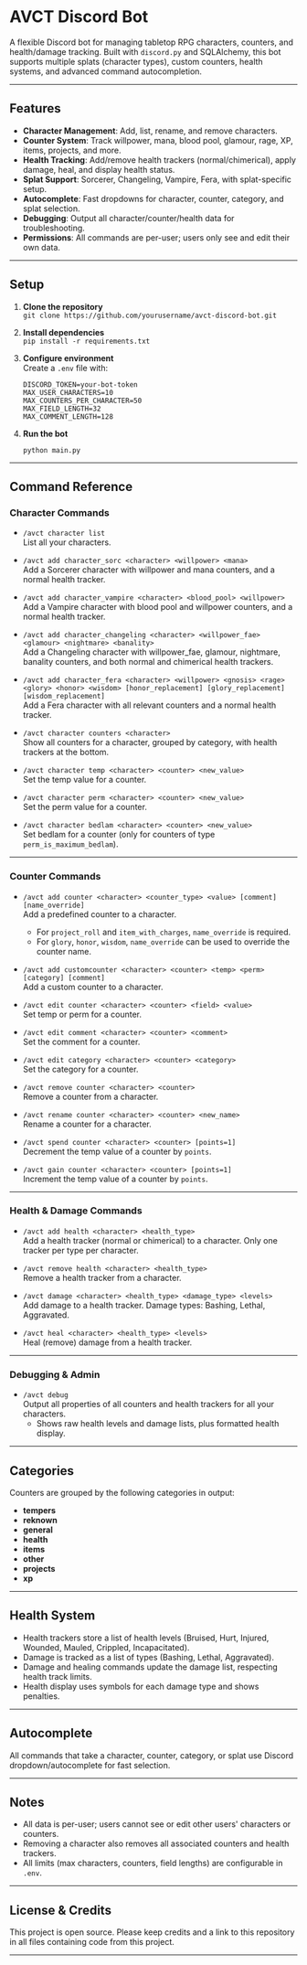 # AVCT Discord Bot

A flexible Discord bot for managing tabletop RPG characters, counters, and health/damage tracking. Built with `discord.py` and SQLAlchemy, this bot supports multiple splats (character types), custom counters, health systems, and advanced command autocompletion.

---

## Features

- **Character Management**: Add, list, rename, and remove characters.
- **Counter System**: Track willpower, mana, blood pool, glamour, rage, XP, items, projects, and more.
- **Health Tracking**: Add/remove health trackers (normal/chimerical), apply damage, heal, and display health status.
- **Splat Support**: Sorcerer, Changeling, Vampire, Fera, with splat-specific setup.
- **Autocomplete**: Fast dropdowns for character, counter, category, and splat selection.
- **Debugging**: Output all character/counter/health data for troubleshooting.
- **Permissions**: All commands are per-user; users only see and edit their own data.

---

## Setup

1. **Clone the repository**  
   `git clone https://github.com/yourusername/avct-discord-bot.git`

2. **Install dependencies**  
   `pip install -r requirements.txt`

3. **Configure environment**  
   Create a `.env` file with:
   ```
   DISCORD_TOKEN=your-bot-token
   MAX_USER_CHARACTERS=10
   MAX_COUNTERS_PER_CHARACTER=50
   MAX_FIELD_LENGTH=32
   MAX_COMMENT_LENGTH=128
   ```

4. **Run the bot**  
   ```
   python main.py
   ```

---

## Command Reference

### Character Commands

- `/avct character list`  
  List all your characters.

- `/avct add character_sorc <character> <willpower> <mana>`  
  Add a Sorcerer character with willpower and mana counters, and a normal health tracker.

- `/avct add character_vampire <character> <blood_pool> <willpower>`  
  Add a Vampire character with blood pool and willpower counters, and a normal health tracker.

- `/avct add character_changeling <character> <willpower_fae> <glamour> <nightmare> <banality>`  
  Add a Changeling character with willpower_fae, glamour, nightmare, banality counters, and both normal and chimerical health trackers.

- `/avct add character_fera <character> <willpower> <gnosis> <rage> <glory> <honor> <wisdom> [honor_replacement] [glory_replacement] [wisdom_replacement]`  
  Add a Fera character with all relevant counters and a normal health tracker.

- `/avct character counters <character>`  
  Show all counters for a character, grouped by category, with health trackers at the bottom.

- `/avct character temp <character> <counter> <new_value>`  
  Set the temp value for a counter.

- `/avct character perm <character> <counter> <new_value>`  
  Set the perm value for a counter.

- `/avct character bedlam <character> <counter> <new_value>`  
  Set bedlam for a counter (only for counters of type `perm_is_maximum_bedlam`).

---

### Counter Commands

- `/avct add counter <character> <counter_type> <value> [comment] [name_override]`  
  Add a predefined counter to a character.  
  - For `project_roll` and `item_with_charges`, `name_override` is required.
  - For `glory`, `honor`, `wisdom`, `name_override` can be used to override the counter name.

- `/avct add customcounter <character> <counter> <temp> <perm> [category] [comment]`  
  Add a custom counter to a character.

- `/avct edit counter <character> <counter> <field> <value>`  
  Set temp or perm for a counter.

- `/avct edit comment <character> <counter> <comment>`  
  Set the comment for a counter.

- `/avct edit category <character> <counter> <category>`  
  Set the category for a counter.

- `/avct remove counter <character> <counter>`  
  Remove a counter from a character.

- `/avct rename counter <character> <counter> <new_name>`  
  Rename a counter for a character.

- `/avct spend counter <character> <counter> [points=1]`  
  Decrement the temp value of a counter by `points`.

- `/avct gain counter <character> <counter> [points=1]`  
  Increment the temp value of a counter by `points`.

---

### Health & Damage Commands

- `/avct add health <character> <health_type>`  
  Add a health tracker (normal or chimerical) to a character. Only one tracker per type per character.

- `/avct remove health <character> <health_type>`  
  Remove a health tracker from a character.

- `/avct damage <character> <health_type> <damage_type> <levels>`  
  Add damage to a health tracker. Damage types: Bashing, Lethal, Aggravated.

- `/avct heal <character> <health_type> <levels>`  
  Heal (remove) damage from a health tracker.

---

### Debugging & Admin

- `/avct debug`  
  Output all properties of all counters and health trackers for all your characters.  
  - Shows raw health levels and damage lists, plus formatted health display.

---

## Categories

Counters are grouped by the following categories in output:

- **tempers**
- **reknown**
- **general**
- **health**
- **items**
- **other**
- **projects**
- **xp**

---

## Health System

- Health trackers store a list of health levels (Bruised, Hurt, Injured, Wounded, Mauled, Crippled, Incapacitated).
- Damage is tracked as a list of types (Bashing, Lethal, Aggravated).
- Damage and healing commands update the damage list, respecting health track limits.
- Health display uses symbols for each damage type and shows penalties.

---

## Autocomplete

All commands that take a character, counter, category, or splat use Discord dropdown/autocomplete for fast selection.

---

## Notes

- All data is per-user; users cannot see or edit other users' characters or counters.
- Removing a character also removes all associated counters and health trackers.
- All limits (max characters, counters, field lengths) are configurable in `.env`.

---

## License & Credits

This project is open source. Please keep credits and a link to this repository in all files containing code from this project.

---
